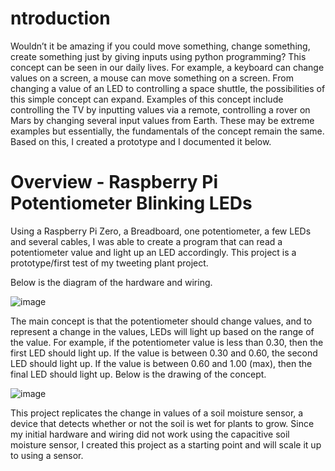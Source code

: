 # ntroduction

Wouldn’t it be amazing if you could move something, change something, create something just by giving inputs using python programming? This concept can be seen in our daily lives. For example, a keyboard can change values on a screen, a mouse can move something on a screen. From changing a value of an LED to controlling a space shuttle, the possibilities of this simple concept can expand. Examples of this concept include controlling the TV by inputting values via a remote, controlling a rover on Mars by changing several input values from Earth. These may be extreme examples but essentially, the fundamentals of the concept remain the same. Based on this, I created a prototype and I documented it below.

# Overview - Raspberry Pi Potentiometer Blinking LEDs

Using a Raspberry Pi Zero, a Breadboard, one potentiometer, a few LEDs and several cables, I was able to create a program that can read a potentiometer value and light up an LED accordingly. This project is a prototype/first test of my tweeting plant project. 


Below is the diagram of the hardware and wiring.

![image](https://user-images.githubusercontent.com/86998121/180335451-94eadb2d-ddae-4ef9-88b4-1928cedf8fa6.png)

The main concept is that the potentiometer should change values, and to represent a change in the values, LEDs will light up based on the range of the value. For example, if the potentiometer value is less than 0.30, then the first LED should light up. If the value is between 0.30 and 0.60, the second LED should light up. If the value is between 0.60 and 1.00 (max), then the final LED should light up. Below is the drawing of the concept.

![image](https://user-images.githubusercontent.com/86998121/180335553-bbded988-7c42-4311-b423-5550a0461ee4.png)

This project replicates the change in values of a soil moisture sensor, a device that detects whether or not the soil is wet for plants to grow. Since my initial hardware and wiring did not work using the capacitive soil moisture sensor, I created this project as a starting point and will scale it up to using a sensor.
